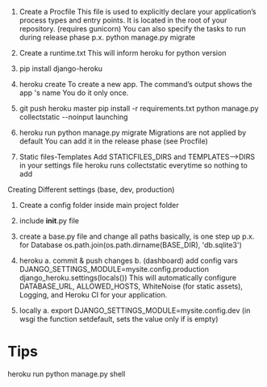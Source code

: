 1. Create a Procfile
This file is used to explicitly declare your application’s process types and entry points. It is located in the root of your repository.
(requires gunicorn)
You can also specify the tasks to run during release phase p.x.
python manage.py migrate

2. Create a runtime.txt
This will inform heroku for python version


2. pip install django-heroku


3. heroku create
To create a new app. The command’s output shows the app 's name
You do it only once.


4. git push heroku master
pip install -r requirements.txt
python manage.py collectstatic --noinput
launching


5.  heroku run python manage.py migrate
Migrations are not applied by default
You can add it in the release phase (see Procfile)


6. Static files-Templates
Add STATICFILES_DIRS and TEMPLATES-->DIRS in your settings file
heroku runs collectstatic everytime so nothing to add




Creating Different settings (base, dev, production)

1. Create a config folder inside main project folder

2. include __init__.py file

3. create a base.py file and change all paths
basically, is one step up p.x. for Database
os.path.join(os.path.dirname(BASE_DIR), 'db.sqlite3')

4. heroku
a. commit & push changes
b. (dashboard) add config vars DJANGO_SETTINGS_MODULE=mysite.config.production
django_heroku.settings(locals())
This will automatically configure DATABASE_URL, ALLOWED_HOSTS, WhiteNoise (for static assets), Logging, and Heroku CI for your application.

5. locally
a.  export DJANGO_SETTINGS_MODULE=mysite.config.dev
(in wsgi the function setdefault, sets the value only if is empty)


# Tips
heroku run python manage.py shell
